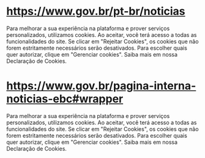 # https://www.gov.br/pt-br/noticias

Para melhorar a sua experiência na plataforma e prover serviços personalizados, utilizamos cookies.
Ao aceitar, você terá acesso a todas as funcionalidades do site. Se clicar em "Rejeitar Cookies", os cookies que não forem estritamente necessários serão desativados. Para escolher quais quer autorizar, clique em "Gerenciar cookies". Saiba mais em nossa
Declaração de Cookies.

# https://www.gov.br/pagina-interna-noticias-ebc#wrapper

Para melhorar a sua experiência na plataforma e prover serviços personalizados, utilizamos cookies.
Ao aceitar, você terá acesso a todas as funcionalidades do site. Se clicar em "Rejeitar Cookies", os cookies que não forem estritamente necessários serão desativados. Para escolher quais quer autorizar, clique em "Gerenciar cookies". Saiba mais em nossa
Declaração de Cookies.

